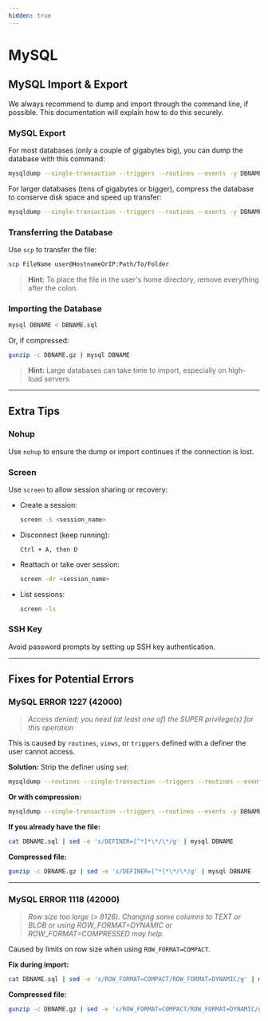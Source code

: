 ```yaml
---
hidden: true
---
```


# MySQL

## MySQL Import & Export

We always recommend to dump and import through the command line, if possible. This documentation will explain how to do this securely.

### MySQL Export
For most databases (only a couple of gigabytes big), you can dump the database with this command:
```bash
mysqldump --single-transaction --triggers --routines --events -y DBNAME > DBNAME.sql
```

For larger databases (tens of gigabytes or bigger), compress the database to conserve disk space and speed up transfer:

```bash
mysqldump --single-transaction --triggers --routines --events -y DBNAME | gzip -3 -v > DBNAME.gz
```


### Transferring the Database

Use `scp` to transfer the file:

```bash
scp FileName user@HostnameOrIP:Path/To/Folder
```

> **Hint:** To place the file in the user's home directory, remove everything after the colon.

### Importing the Database

```bash
mysql DBNAME < DBNAME.sql
```

Or, if compressed:

```bash
gunzip -c DBNAME.gz | mysql DBNAME
```

> **Hint:** Large databases can take time to import, especially on high-load servers.

---
## Extra Tips

### Nohup

Use `nohup` to ensure the dump or import continues if the connection is lost.

### Screen

Use `screen` to allow session sharing or recovery:

- Create a session:

  ```bash
  screen -S <session_name>
  ```

- Disconnect (keep running):

  ```
  Ctrl + A, then D
  ```

- Reattach or take over session:

  ```bash
  screen -dr <session_name>
  ```

- List sessions:

  ```bash
  screen -ls
  ```

### SSH Key

Avoid password prompts by setting up SSH key authentication.

---

## Fixes for Potential Errors

### MySQL ERROR 1227 (42000)

> *Access denied; you need (at least one of) the SUPER privilege(s) for this operation*

This is caused by `routines`, `views`, or `triggers` defined with a definer the user cannot access.

**Solution:** Strip the definer using `sed`:

```bash
mysqldump --routines --single-transaction --triggers --routines --events -y DBNAME | sed -e 's/DEFINER=[^*]*\*/\*/g' > DBNAME.sql
```

**Or with compression:**

```bash
mysqldump --single-transaction --triggers --routines --events -y DBNAME | sed -e 's/DEFINER=[^*]*\*/\*/g' | gzip -3 -v > DBNAME.gz
```

**If you already have the file:**

```bash
cat DBNAME.sql | sed -e 's/DEFINER=[^*]*\*/\*/g' | mysql DBNAME
```

**Compressed file:**

```bash
gunzip -c DBNAME.gz | sed -e 's/DEFINER=[^*]*\*/\*/g' | mysql DBNAME
```

---

### MySQL ERROR 1118 (42000)

> *Row size too large (> 8126). Changing some columns to TEXT or BLOB or using ROW_FORMAT=DYNAMIC or ROW_FORMAT=COMPRESSED may help.*

Caused by limits on row size when using `ROW_FORMAT=COMPACT`.

**Fix during import:**

```bash
cat DBNAME.sql | sed -e 's/ROW_FORMAT=COMPACT/ROW_FORMAT=DYNAMIC/g' | mysql DBNAME
```

**Compressed file:**

```bash
gunzip -c DBNAME.gz | sed -e 's/ROW_FORMAT=COMPACT/ROW_FORMAT=DYNAMIC/g' | mysql DBNAME
```